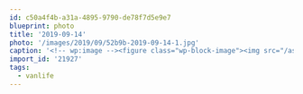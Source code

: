 ```yaml
---
id: c50a4f4b-a31a-4895-9790-de78f7d5e9e7
blueprint: photo
title: '2019-09-14'
photo: '/images/2019/09/52b9b-2019-09-14-1.jpg'
caption: '<!-- wp:image --><figure class="wp-block-image"><img src="/assets/images/2019/09/52b9b-2019-09-14-1.jpg" /></figure><!-- /wp:image --><!-- wp:paragraph --><p>A beautiful shot of the Rockies completely ruined by an ugly white van #vanlife</p><!-- /wp:paragraph -->'
import_id: '21927'
tags:
  - vanlife
---
```

